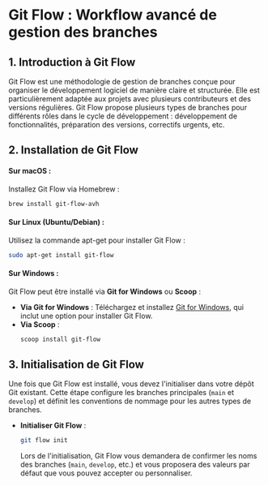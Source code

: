 # Git Flow : Workflow avancé de gestion des branches

## 1. Introduction à Git Flow
Git Flow est une méthodologie de gestion de branches conçue pour organiser le développement logiciel de manière claire et structurée. Elle est particulièrement adaptée aux projets avec plusieurs contributeurs et des versions régulières. Git Flow propose plusieurs types de branches pour différents rôles dans le cycle de développement : développement de fonctionnalités, préparation des versions, correctifs urgents, etc.

## 2. Installation de Git Flow

#### Sur macOS :
Installez Git Flow via Homebrew :
```bash
brew install git-flow-avh
```

#### Sur Linux (Ubuntu/Debian) :
Utilisez la commande apt-get pour installer Git Flow :
```bash
sudo apt-get install git-flow
```

#### Sur Windows :
Git Flow peut être installé via **Git for Windows** ou **Scoop** :
- **Via Git for Windows** : Téléchargez et installez [Git for Windows](https://gitforwindows.org/), qui inclut une option pour installer Git Flow.
- **Via Scoop** :
  ```bash
  scoop install git-flow
  ```

## 3. Initialisation de Git Flow
Une fois que Git Flow est installé, vous devez l'initialiser dans votre dépôt Git existant. Cette étape configure les branches principales (`main` et `develop`) et définit les conventions de nommage pour les autres types de branches.

- **Initialiser Git Flow** :
  ```bash
  git flow init
  ```
  Lors de l'initialisation, Git Flow vous demandera de confirmer les noms des branches (`main`, `develop`, etc.) et vous proposera des valeurs par défaut que vous pouvez accepter ou personnaliser.

